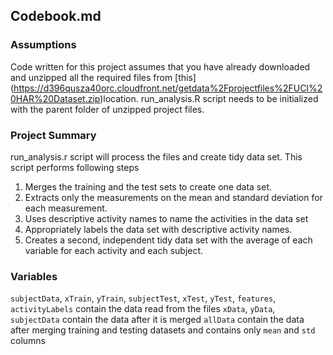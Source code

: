 ## Codebook.md

### Assumptions

Code written for this project assumes that you have already downloaded and unzipped all the required files from [this] (https://d396qusza40orc.cloudfront.net/getdata%2Fprojectfiles%2FUCI%20HAR%20Dataset.zip)location.
run_analysis.R script needs to be initialized with the parent folder of unzipped project files.

### Project Summary

run_analysis.r script will process the files and create tidy data set. This script performs following steps

1. Merges the training and the test sets to create one data set.
2. Extracts only the measurements on the mean and standard deviation for each measurement. 
3. Uses descriptive activity names to name the activities in the data set
4. Appropriately labels the data set with descriptive activity names. 
5. Creates a second, independent tidy data set with the average of each variable for each activity and each subject. 

### Variables

`subjectData`, `xTrain`, `yTrain`, `subjectTest`, `xTest`, `yTest`, `features`, `activityLabels` contain the data read from the files
`xData`, `yData`, `subjectData` contain the data after it is merged
`allData` contain the data after merging training and testing datasets and contains only `mean` and `std` columns

